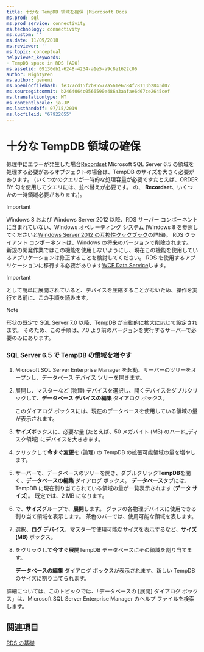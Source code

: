 ```yaml
---
title: 十分な TempDB 領域を確保 |Microsoft Docs
ms.prod: sql
ms.prod_service: connectivity
ms.technology: connectivity
ms.custom: ''
ms.date: 11/09/2018
ms.reviewer: ''
ms.topic: conceptual
helpviewer_keywords:
- TempDB space in RDS [ADO]
ms.assetid: 09130db1-6248-4234-a1e5-a9c8e1622c06
author: MightyPen
ms.author: genemi
ms.openlocfilehash: fe377cd15f2b95577a561e6784f78113b2843d07
ms.sourcegitcommit: b2464064c0566590e486a3aafae6d67ce2645cef
ms.translationtype: MT
ms.contentlocale: ja-JP
ms.lasthandoff: 07/15/2019
ms.locfileid: "67922655"
---
```

# <a name="ensuring-sufficient-tempdb-space"></a>十分な TempDB 領域の確保
処理中にエラーが発生した場合[Recordset](../../../ado/reference/ado-api/recordset-object-ado.md) Microsoft SQL Server 6.5 の領域を処理する必要があるオブジェクトの場合は、TempDB のサイズを大きく必要があります。 (いくつかのクエリが一時的な処理容量が必要ですたとえば、ORDER BY 句を使用してクエリには、並べ替えが必要です。 の、 **Recordset**、いくつかの一時領域必要があります。)。  
  
> [!IMPORTANT]
>  Windows 8 および Windows Server 2012 以降、RDS サーバー コンポーネントに含まれていない、Windows オペレーティング システム (Windows 8 を参照してくださいと[Windows Server 2012 の互換性クックブック](https://www.microsoft.com/download/details.aspx?id=27416)の詳細)。 RDS クライアント コンポーネントは、Windows の将来のバージョンで削除されます。 新規の開発作業ではこの機能を使用しないようにし、現在この機能を使用しているアプリケーションは修正することを検討してください。 RDS を使用するアプリケーションに移行する必要があります[WCF Data Service](https://go.microsoft.com/fwlink/?LinkId=199565)します。  
  
> [!IMPORTANT]
>  として簡単に展開されていると、デバイスを圧縮することがないため、操作を実行する前に、この手順を読みます。  
  
> [!NOTE]
>  形状の既定で SQL Server 7.0 以降、TempDB が自動的に拡大に応じて設定されます。 そのため、この手順は、7.0 より前のバージョンを実行するサーバーで必要のみにあります。  
  
### <a name="to-increase-the-tempdb-space-on-sql-server-65"></a>SQL Server 6.5 で TempDB の領域を増やす  
  
1.  Microsoft SQL Server Enterprise Manager を起動、サーバーのツリーをオープンし、データベース デバイス ツリーを開きます。  
  
2.  展開し、マスターなど (物理) デバイスを選択し、開くデバイスをダブルクリックして、**データベース デバイスの編集** ダイアログ ボックス。  
  
     このダイアログ ボックスには、現在のデータベースを使用している領域の量が表示されます。  
  
3.  **サイズ**ボックスに、必要な量 (たとえば、50 メガバイト (MB) のハード_ディスク領域) にデバイスを大ききます。  
  
4.  クリックして**今すぐ変更**を (論理) の TempDB の拡張可能領域の量を増やします。  
  
5.  サーバーで、データベースのツリーを開き、ダブルクリック**TempDB**を開く、**データベースの編集** ダイアログ ボックス。 **データベース**タブには、TempDB に現在割り当てられている領域の量が一覧表示されます (**データ サイズ**)。 既定では、2 MB になります。  
  
6.  で、**サイズ**グループで、**展開**します。 グラフの各物理デバイスに使用できる割り当て領域を表示します。 茶色のバーでは、使用可能な領域を表します。  
  
7.  選択、**ログ デバイス**、マスターで使用可能なサイズを表示するなど、**サイズ (MB)** ボックス。  
  
8.  をクリックして**今すぐ展開**TempDB データベースにその領域を割り当てます。  
  
     **データベースの編集** ダイアログ ボックスが表示されます、新しい TempDB のサイズに割り当てられます。  
  
 詳細については、このトピックでは、「データベースの [展開] ダイアログ ボックス」は、Microsoft SQL Server Enterprise Manager のヘルプ ファイルを検索します。  
  
## <a name="see-also"></a>関連項目  
 [RDS の基礎](../../../ado/guide/remote-data-service/rds-fundamentals.md)


